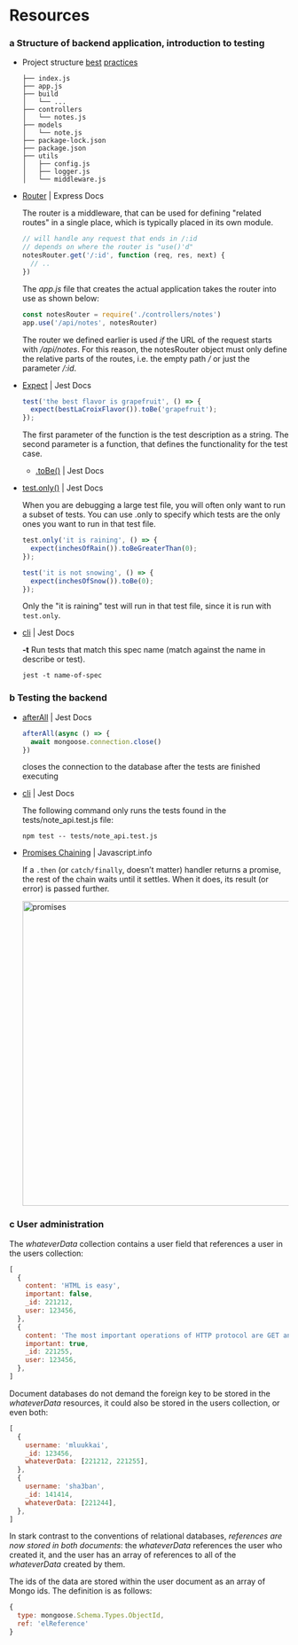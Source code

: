 # Resources

### a Structure of backend application, introduction to testing
- Project structure [best](https://dev.to/nermineslimane/always-separate-app-and-server-files--1nc7) [practices](https://nodejsbestpractices.com/sections/projectstructre/separateexpress/)

  ```
  ├── index.js
  ├── app.js
  ├── build
  │   └── ...
  ├── controllers
  │   └── notes.js
  ├── models
  │   └── note.js
  ├── package-lock.json
  ├── package.json
  ├── utils
  │   ├── config.js
  │   ├── logger.js
  │   └── middleware.js
  ```
- [Router](https://expressjs.com/en/api.html#router) | Express Docs

  The router is a middleware, that can be used for defining "related routes" in a single place, which is typically placed in its own module.

  ```js
  // will handle any request that ends in /:id
  // depends on where the router is "use()'d"
  notesRouter.get('/:id', function (req, res, next) {
    // ..
  })
  ```
  The _app.js_ file that creates the actual application takes the router into use as shown below:

  ```js
  const notesRouter = require('./controllers/notes')
  app.use('/api/notes', notesRouter)
  ```
  The router we defined earlier is used _if_ the URL of the request starts with _/api/notes_. For this reason, the notesRouter object must only define the relative parts of the routes, i.e. the empty path _/_ or just the parameter _/:id_.
- [Expect](https://jestjs.io/docs/expect#expectvalue) | Jest Docs

  ```js
  test('the best flavor is grapefruit', () => {
    expect(bestLaCroixFlavor()).toBe('grapefruit');
  });
  ```
  The first parameter of the function is the test description as a string. The second parameter is a function, that defines the functionality for the test case.
  - [.toBe()](https://jestjs.io/docs/expect#tobevalue) | Jest Docs
    
- [test.only()](https://jestjs.io/docs/api#testonlyname-fn-timeout) | Jest Docs

  When you are debugging a large test file, you will often only want to run a subset of tests. You can use .only to specify which tests are the only ones you want to run in that test file.
  
  ```js
  test.only('it is raining', () => {
    expect(inchesOfRain()).toBeGreaterThan(0);
  });
  
  test('it is not snowing', () => {
    expect(inchesOfSnow()).toBe(0);
  });
  ```
  Only the "it is raining" test will run in that test file, since it is run with `test.only`.
- [cli](https://jestjs.io/docs/cli) | Jest Docs

  **-t**
  Run tests that match this spec name (match against the name in describe or test).
  ```
  jest -t name-of-spec
  ```
### b Testing the backend
- [afterAll](https://jestjs.io/docs/api#afterallfn-timeout) | Jest Docs

  ```js
  afterAll(async () => {
    await mongoose.connection.close()
  })
  ```
  closes the connection to the database after the tests are finished executing
- [cli](https://jestjs.io/docs/cli) | Jest Docs

  The following command only runs the tests found in the tests/note_api.test.js file:
  ```
  npm test -- tests/note_api.test.js
  ```
- [Promises Chaining](https://javascript.info/promise-chaining) | Javascript.info

  If a `.then` (or `catch/finally`, doesn’t matter) handler returns a promise, the rest of the chain waits until it settles. When it does, its result (or error) is passed further.
  
  <img width="550" alt="promises" src="https://github.com/yousefelassal/fullstackopen/assets/76617202/cb72924d-8140-4901-9c45-01fee10ddbad">

### c User administration

The _whateverData_ collection contains a user field that references a user in the users collection:
```js
[
  {
    content: 'HTML is easy',
    important: false,
    _id: 221212,
    user: 123456,
  },
  {
    content: 'The most important operations of HTTP protocol are GET and POST',
    important: true,
    _id: 221255,
    user: 123456,
  },
]
```
Document databases do not demand the foreign key to be stored in the _whateverData_ resources, it could also be stored in the users collection, or even both:

```js
[
  {
    username: 'mluukkai',
    _id: 123456,
    whateverData: [221212, 221255],
  },
  {
    username: 'sha3ban',
    _id: 141414,
    whateverData: [221244],
  },
]
```
In stark contrast to the conventions of relational databases, _references are now stored in both documents_: the _whateverData_ references the user who created it, and the user has an array of references to all of the _whateverData_ created by them.

The ids of the data are stored within the user document as an array of Mongo ids. The definition is as follows:
```js
{
  type: mongoose.Schema.Types.ObjectId,
  ref: 'elReference'
}
```
